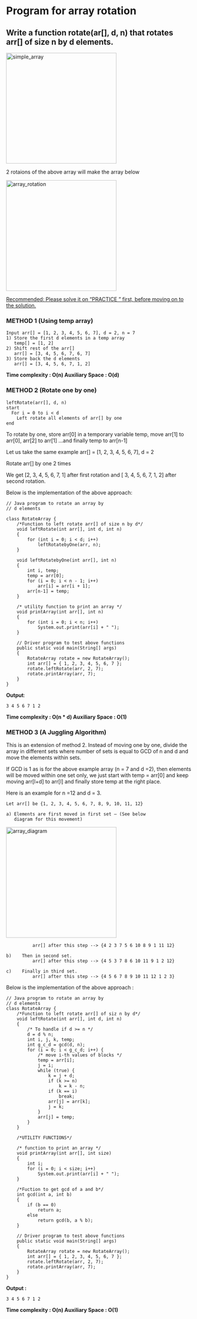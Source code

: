 # Program for array rotation

## Write a function rotate(ar[], d, n) that rotates arr[] of size n by d elements. 

<img src="https://github.com/keldavis/Java-Practice/blob/master/Google%20Interview%20Prep/pics/simplearray.png" alt="simple_array" width="300"/>

2 rotaions of the above array will make the array below

<img src="https://github.com/keldavis/Java-Practice/blob/master/Google%20Interview%20Prep/pics/arrayRotation.png" alt="array_rotation" width="300"/>

[Recommended: Please solve it on “PRACTICE ” first, before moving on to the solution.](https://practice.geeksforgeeks.org/problems/rotate-array-by-n-elements/0)

### METHOD 1 (Using temp array) 

```
Input arr[] = [1, 2, 3, 4, 5, 6, 7], d = 2, n = 7
1) Store the first d elements in a temp array
   temp[] = [1, 2]
2) Shift rest of the arr[]
   arr[] = [3, 4, 5, 6, 7, 6, 7]
3) Store back the d elements
   arr[] = [3, 4, 5, 6, 7, 1, 2]
```

**Time complexity : O(n) 
Auxiliary Space : O(d)**

### METHOD 2 (Rotate one by one)

```
leftRotate(arr[], d, n)
start
  For i = 0 to i < d
    Left rotate all elements of arr[] by one
end
```

To rotate by one, store arr[0] in a temporary variable temp, move arr[1] to arr[0], arr[2] to arr[1] …and finally temp to arr[n-1]

Let us take the same example arr[] = [1, 2, 3, 4, 5, 6, 7], d = 2 

Rotate arr[] by one 2 times 

We get [2, 3, 4, 5, 6, 7, 1] after first rotation and [ 3, 4, 5, 6, 7, 1, 2] after second rotation.

Below is the implementation of the above approach: 

```
// Java program to rotate an array by
// d elements

class RotateArray {
	/*Function to left rotate arr[] of size n by d*/
	void leftRotate(int arr[], int d, int n)
	{
		for (int i = 0; i < d; i++)
			leftRotatebyOne(arr, n);
	}

	void leftRotatebyOne(int arr[], int n)
	{
		int i, temp;
		temp = arr[0];
		for (i = 0; i < n - 1; i++)
			arr[i] = arr[i + 1];
		arr[n-1] = temp;
	}

	/* utility function to print an array */
	void printArray(int arr[], int n)
	{
		for (int i = 0; i < n; i++)
			System.out.print(arr[i] + " ");
	}

	// Driver program to test above functions
	public static void main(String[] args)
	{
		RotateArray rotate = new RotateArray();
		int arr[] = { 1, 2, 3, 4, 5, 6, 7 };
		rotate.leftRotate(arr, 2, 7);
		rotate.printArray(arr, 7);
	}
}
```

**Output**:

```
3 4 5 6 7 1 2 
```

**Time complexity : O(n * d) 
Auxiliary Space : O(1)**

### METHOD 3 (A Juggling Algorithm)

This is an extension of method 2. Instead of moving one by one, divide the array in different sets 
where number of sets is equal to GCD of n and d and move the elements within sets. 

If GCD is 1 as is for the above example array (n = 7 and d =2), then elements will be moved within one set only, we just start with temp = arr[0] and keep moving arr[l+d] to arr[l] and finally store temp at the right place.

Here is an example for n =12 and d = 3.

```
Let arr[] be {1, 2, 3, 4, 5, 6, 7, 8, 9, 10, 11, 12}

a) Elements are first moved in first set – (See below 
   diagram for this movement)
```

<img src="https://github.com/keldavis/Java-Practice/blob/master/Google%20Interview%20Prep/pics/arra.jpg" alt="array_diagram" width="300"/>

```
          arr[] after this step --> {4 2 3 7 5 6 10 8 9 1 11 12}

b)    Then in second set.
          arr[] after this step --> {4 5 3 7 8 6 10 11 9 1 2 12}

c)    Finally in third set.
          arr[] after this step --> {4 5 6 7 8 9 10 11 12 1 2 3}
```

Below is the implementation of the above approach :

```
// Java program to rotate an array by
// d elements
class RotateArray {
	/*Function to left rotate arr[] of siz n by d*/
	void leftRotate(int arr[], int d, int n)
	{
		/* To handle if d >= n */
		d = d % n;
		int i, j, k, temp;
		int g_c_d = gcd(d, n);
		for (i = 0; i < g_c_d; i++) {
			/* move i-th values of blocks */
			temp = arr[i];
			j = i;
			while (true) {
				k = j + d;
				if (k >= n)
					k = k - n;
				if (k == i)
					break;
				arr[j] = arr[k];
				j = k;
			}
			arr[j] = temp;
		}
	}

	/*UTILITY FUNCTIONS*/

	/* function to print an array */
	void printArray(int arr[], int size)
	{
		int i;
		for (i = 0; i < size; i++)
			System.out.print(arr[i] + " ");
	}

	/*Fuction to get gcd of a and b*/
	int gcd(int a, int b)
	{
		if (b == 0)
			return a;
		else
			return gcd(b, a % b);
	}

	// Driver program to test above functions
	public static void main(String[] args)
	{
		RotateArray rotate = new RotateArray();
		int arr[] = { 1, 2, 3, 4, 5, 6, 7 };
		rotate.leftRotate(arr, 2, 7);
		rotate.printArray(arr, 7);
	}
}
```

**Output :**

```
3 4 5 6 7 1 2 
```

**Time complexity : O(n) 
Auxiliary Space : O(1)**